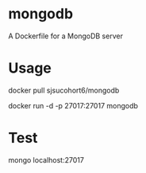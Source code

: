 mongodb
=============

A Dockerfile for a MongoDB server

# Usage
docker pull sjsucohort6/mongodb

docker run -d -p 27017:27017 mongodb

# Test
mongo localhost:27017